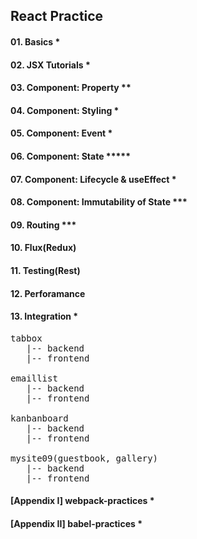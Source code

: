 ## React Practice

#### 01. Basics *
#### 02. JSX Tutorials *
#### 03. Component: Property **
#### 04. Component: Styling *
#### 05. Component: Event *
#### 06. Component: State ***** 
#### 07. Component: Lifecycle & useEffect *
#### 08. Component: Immutability of State ***
#### 09. Routing ***
#### 10. Flux(Redux)
#### 11. Testing(Rest)
#### 12. Perforamance
#### 13. Integration *

<pre>
tabbox
   |-- backend
   |-- frontend

emaillist
   |-- backend
   |-- frontend

kanbanboard
   |-- backend
   |-- frontend

mysite09(guestbook, gallery)
   |-- backend
   |-- frontend
</pre>

#### [Appendix I] webpack-practices *
#### [Appendix II] babel-practices *
